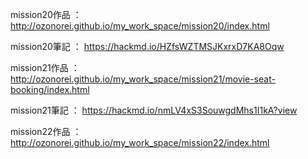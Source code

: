 mission20作品 ： http://ozonorei.github.io/my_work_space/mission20/index.html

mission20筆記 ： https://hackmd.io/HZfsWZTMSJKxrxD7KA8Oqw

mission21作品 ： http://ozonorei.github.io/my_work_space/mission21/movie-seat-booking/index.html

mission21筆記 ： https://hackmd.io/nmLV4xS3SouwgdMhs1I1kA?view 

mission22作品 ： http://ozonorei.github.io/my_work_space/mission22/index.html
